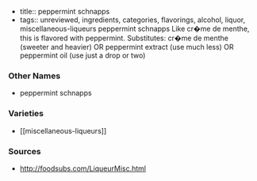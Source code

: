 - title:: peppermint schnapps
- tags:: unreviewed, ingredients, categories, flavorings, alcohol, liquor, miscellaneous-liqueurs
peppermint schnapps Like cr�me de menthe, this is flavored with peppermint. Substitutes: cr�me de menthe (sweeter and heavier) OR peppermint extract (use much less) OR peppermint oil (use just a drop or two)

### Other Names

* peppermint schnapps

### Varieties

* [[miscellaneous-liqueurs]]

### Sources
* http://foodsubs.com/LiqueurMisc.html
